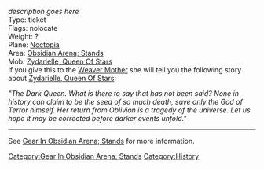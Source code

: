 *description goes here*  
Type: ticket  
Flags: nolocate  
Weight: ?  
Plane: [Noctopia](:Category:Noctopia "wikilink")  
Area: [Obsidian Arena;
Stands](:Category:Obsidian_Arena;_Stands "wikilink")  
Mob: [Zydarielle, Queen Of
Stars](Zydarielle,_Queen_Of_Stars "wikilink")  
If you give this to the [Weaver Mother](Weaver_Mother "wikilink") she
will tell you the following story about [Zydarielle, Queen Of
Stars](Zydarielle,_Queen_Of_Stars "wikilink"):

*"The Dark Queen. What is there to say that has not been said? None in
history can claim to be the seed of so much death, save only the God of
Terror himself. Her return from Oblivion is a tragedy of the universe.
Let us hope it may be corrected before darker events unfold."*

------------------------------------------------------------------------

See [Gear In Obsidian Arena;
Stands](:Category:Gear_In_Obsidian_Arena;_Stands "wikilink") for more
information.

[Category:Gear In Obsidian Arena;
Stands](Category:Gear_In_Obsidian_Arena;_Stands "wikilink")
[Category:History](Category:History "wikilink")
